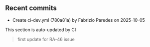 <!--ACTIVITY:START-->
## Recent commits
- Create ci-dev.yml (780a81a) by Fabrizio Paredes on 2025-10-05
<!--ACTIVITY:END-->
This section is auto-updated by CI
>first update for RA-46 issue
